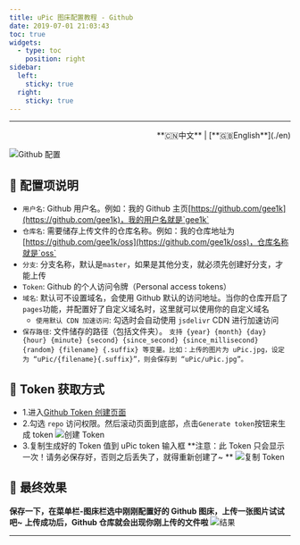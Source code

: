 ```yaml
---
title: uPic 图床配置教程 - Github
date: 2019-07-01 21:03:43
toc: true
widgets:
  - type: toc
    position: right
sidebar:
  left:
    sticky: true
  right:
    sticky: true
---
```


<hr><!-- i18n --><div align="right">**🇨🇳中文** | [**🇬🇧English**](./en)</div><!-- i18n -->

![Github 配置](https://qiniu.svend.cc/tutorials/github-host.png)

## 📝 配置项说明

- `用户名`: Github 用户名。例如：我的 Github 主页[https://github.com/gee1k](https://github.com/gee1k)，我的用户名就是`gee1k`
- `仓库名`: 需要储存上传文件的仓库名称。例如：我的仓库地址为 [https://github.com/gee1k/oss](https://github.com/gee1k/oss)，仓库名称就是`oss`
- `分支`: 分支名称，默认是`master`，如果是其他分支，就必须先创建好分支，才能上传
- `Token`: Github 的个人访问令牌（Personal access tokens）
- `域名`: 默认可不设置域名，会使用 Github 默认的访问地址。当你的仓库开启了`pages`功能，并配置好了自定义域名时，这里就可以使用你的自定义域名
  -  `使用默认 CDN 加速访问`: 勾选时会自动使用 `jsdelivr` CDN 进行加速访问 
- `保存路径`: 文件储存的路径（包括文件夹）。 `支持 {year} {month} {day} {hour} {minute} {second} {since_second} {since_millisecond} {random} {filename} {.suffix} 等变量。比如：上传的图片为 uPic.jpg，设定为 “uPic/{filename}{.suffix}”，则会保存到 “uPic/uPic.jpg”。`

## 🔑 Token 获取方式

- 1.进入[Github Token 创建页面](https://github.com/settings/tokens/new)
- 2.勾选 `repo` 访问权限。然后滚动页面到底部，点击`Generate token`按钮来生成 token
  ![创建 Token](https://qiniu.svend.cc/tutorials/github-token-2.png)
- 3.复制生成好的 Token 值到 uPic token 输入框
  **注意：此 Token 只会显示一次！请务必保存好，否则之后丢失了，就得重新创建了~ **
  ![复制 Token](https://qiniu.svend.cc/tutorials/github-token-3.png)

## 🌝 最终效果

**保存一下，在菜单栏-图床栏选中刚刚配置好的 Github 图床，上传一张图片试试吧~**
**上传成功后，Github 仓库就会出现你刚上传的文件啦**
![结果](https://qiniu.svend.cc/tutorials/github-result.png)

<hr>
